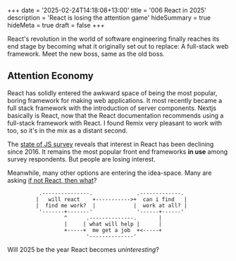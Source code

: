+++
date = '2025-02-24T14:18:08+13:00'
title = '006 React in 2025'
description = 'React is losing the attention game'
hideSummary = true
hideMeta = true
draft = false
+++

React's revolution in the world of software engineering finally reaches its end stage by becoming what it originally set out to replace: A full-stack web framework. Meet the new boss, same as the old boss.

## Attention Economy

React has solidly entered the awkward space of being the most popular, boring framework for making web applications. It most recently became a full stack framework with the introduction of server components. Nextjs basically is React, now that the React documentation recommends using a full-stack framework with React. I found Remix very pleasant to work with too, so it's in the mix as a distant second.

The [state of JS survey](https://2024.stateofjs.com/en-US/libraries/front-end-frameworks/) reveals that interest in React has been declining since 2016. It remains the most popular front end frameworks **in use** among survey respondents. But people are losing interest.

Meanwhile, many other options are entering the idea-space. Many are asking [if not React, then what](https://infrequently.org/2024/11/if-not-react-then-what/)?

```goat
          .---------------.              .-------------.
         |   will react    +----------->+  can i find   |
         |  find me work?  |            |  work at all? |
          '-------+-------'              '------+------'
                  ^      .--------------.       |
                  |     | what will help |      |
                  +-----+  me get a job  +<-----+
                         '--------------'
```

Will 2025 be the year React becomes *uninteresting*?
